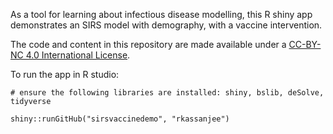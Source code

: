 As a tool for learning about infectious disease modelling, this R shiny app demonstrates an SIRS model with demography, with a vaccine intervention.

The code and content in this repository are made available under a [CC-BY-NC 4.0 International License](https://creativecommons.org/licenses/by-nc/4.0/legalcode).

To run the app in R studio:

`# ensure the following libraries are installed: shiny, bslib, deSolve, tidyverse`

`shiny::runGitHub("sirsvaccinedemo", "rkassanjee")`
